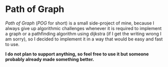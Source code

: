 # Path of Graph
*Path of Graph* (*POG* for short) is a small side-project of mine, because I always give up algorithmic challenges 
whenever it is required to implement a graph or a pathfinding algorithm using dijkstra 
(if I get the writing wrong I am sorry), so I decided to implement it in a way that 
would be easy and fast to use.

__I do not plan to support anything, 
so feel free to use it but someone probably already made something better.__